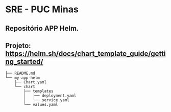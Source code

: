 # SRE - PUC Minas
## Repositório APP Helm.
## Projeto: https://helm.sh/docs/chart_template_guide/getting_started/

```shell
├── README.md
└── my-app-helm
    ├── Chart.yaml
    └── chart
        ├── templates
        │   ├── deployment.yaml
        │   └── service.yaml
        └── values.yaml
```
